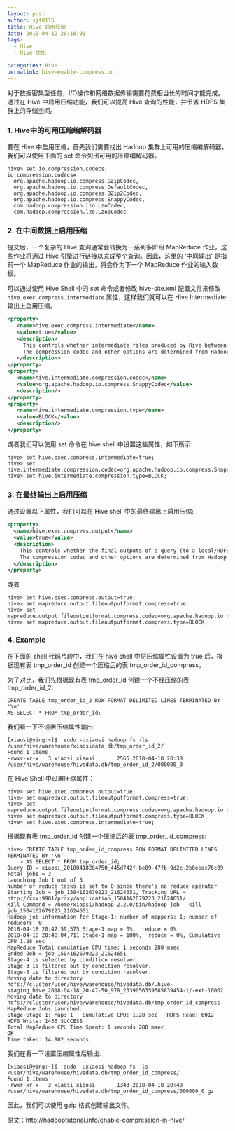 ```yaml
---
layout: post
author: sjf0115
title: Hive 启用压缩
date: 2018-04-12 20:16:01
tags:
  - Hive
  - Hive 优化

categories: Hive
permalink: hive-enable-compression
---
```


对于数据密集型任务，I/O操作和网络数据传输需要花费相当长的时间才能完成。通过在 Hive 中启用压缩功能，我们可以提高 Hive 查询的性能，并节省 HDFS 集群上的存储空间。

### 1. Hive中的可用压缩编解码器

要在 Hive 中启用压缩，首先我们需要找出 Hadoop 集群上可用的压缩编解码器，我们可以使用下面的 set 命令列出可用的压缩编解码器。
```
hive> set io.compression.codecs;
io.compression.codecs=
  org.apache.hadoop.io.compress.GzipCodec,
  org.apache.hadoop.io.compress.DefaultCodec,
  org.apache.hadoop.io.compress.BZip2Codec,
  org.apache.hadoop.io.compress.SnappyCodec,
  com.hadoop.compression.lzo.LzoCodec,
  com.hadoop.compression.lzo.LzopCodec
```
### 2. 在中间数据上启用压缩

提交后，一个复杂的 Hive 查询通常会转换为一系列多阶段 MapReduce 作业，这些作业将通过 Hive 引擎进行链接以完成整个查询。因此，这里的 '中间输出' 是指前一个 MapReduce 作业的输出，将会作为下一个 MapReduce 作业的输入数据。

可以通过使用 Hive Shell 中的 set 命令或者修改 hive-site.xml 配置文件来修改 `hive.exec.compress.intermediate` 属性，这样我们就可以在 Hive Intermediate 输出上启用压缩。

```xml
<property>
   <name>hive.exec.compress.intermediate</name>
   <value>true</value>
   <description>
     This controls whether intermediate files produced by Hive between multiple map-reduce jobs are compressed.
     The compression codec and other options are determined from Hadoop config variables mapred.output.compress*
   </description>
</property>
<property>
   <name>hive.intermediate.compression.codec</name>
   <value>org.apache.hadoop.io.compress.SnappyCodec</value>
   <description/>
</property>
<property>
   <name>hive.intermediate.compression.type</name>
   <value>BLOCK</value>
   <description/>
</property>
```
或者我们可以使用 set 命令在 hive shell 中设置这些属性，如下所示:
```
hive> set hive.exec.compress.intermediate=true;
hive> set hive.intermediate.compression.codec=org.apache.hadoop.io.compress.SnappyCodec;
hive> set hive.intermediate.compression.type=BLOCK;
```
### 3. 在最终输出上启用压缩

通过设置以下属性，我们可以在 Hive shell 中的最终输出上启用压缩:
```xml
<property>
  <name>hive.exec.compress.output</name>
  <value>true</value>
  <description>
    This controls whether the final outputs of a query (to a local/HDFS file or a Hive table) is compressed.
    The compression codec and other options are determined from Hadoop config variables mapred.output.compress*
  </description>
</property>
```
或者
```
hive> set hive.exec.compress.output=true;
hive> set mapreduce.output.fileoutputformat.compress=true;
hive> set mapreduce.output.fileoutputformat.compress.codec=org.apache.hadoop.io.compress.GzipCodec;  
hive> set mapreduce.output.fileoutputformat.compress.type=BLOCK;
```
### 4. Example

在下面的 shell 代码片段中，我们在 hive shell 中将压缩属性设置为 true 后，根据现有表 tmp_order_id 创建一个压缩后的表 tmp_order_id_compress。

为了对比，我们先根据现有表 tmp_order_id 创建一个不经压缩的表 tmp_order_id_2:
```
CREATE TABLE tmp_order_id_2 ROW FORMAT DELIMITED LINES TERMINATED BY '\n'
AS SELECT * FROM tmp_order_id;
```
我们看一下不设置压缩属性输出:
```
[xiaosi@ying:~]$  sudo -uxiaosi hadoop fs -ls /user/hive/warehouse/xiaosidata.db/tmp_order_id_2/
Found 1 items
-rwxr-xr-x   3 xiaosi xiaosi       2565 2018-04-18 20:38 /user/hive/warehouse/hivedata.db/tmp_order_id_2/000000_0
```
在 Hive Shell 中设置压缩属性：
```
hive> set hive.exec.compress.output=true;
hive> set mapreduce.output.fileoutputformat.compress=true;
hive> set mapreduce.output.fileoutputformat.compress.codec=org.apache.hadoop.io.compress.GzipCodec;
hive> set mapreduce.output.fileoutputformat.compress.type=BLOCK;
hive> set hive.exec.compress.intermediate=true;
```
根据现有表 tmp_order_id 创建一个压缩后的表 tmp_order_id_compress:
```
hive> CREATE TABLE tmp_order_id_compress ROW FORMAT DELIMITED LINES TERMINATED BY '\n'
    > AS SELECT * FROM tmp_order_id;
Query ID = xiaosi_20180418204750_445d742f-be89-47fb-9d2c-2b0eeac76c09
Total jobs = 3
Launching Job 1 out of 3
Number of reduce tasks is set to 0 since there's no reduce operator
Starting Job = job_1504162679223_21624651, Tracking URL = http://xxx:9981/proxy/application_1504162679223_21624651/
Kill Command = /home/xiaosi/hadoop-2.2.0/bin/hadoop job  -kill job_1504162679223_21624651
Hadoop job information for Stage-1: number of mappers: 1; number of reducers: 0
2018-04-18 20:47:59,575 Stage-1 map = 0%,  reduce = 0%
2018-04-18 20:48:04,711 Stage-1 map = 100%,  reduce = 0%, Cumulative CPU 1.28 sec
MapReduce Total cumulative CPU time: 1 seconds 280 msec
Ended Job = job_1504162679223_21624651
Stage-4 is selected by condition resolver.
Stage-3 is filtered out by condition resolver.
Stage-5 is filtered out by condition resolver.
Moving data to directory hdfs://cluster/user/hive/warehouse/hivedata.db/.hive-staging_hive_2018-04-18_20-47-50_978_2339056359585839454-1/-ext-10002
Moving data to directory hdfs://cluster/user/hive/warehouse/hivedata.db/tmp_order_id_compress
MapReduce Jobs Launched:
Stage-Stage-1: Map: 1   Cumulative CPU: 1.28 sec   HDFS Read: 6012 HDFS Write: 1436 SUCCESS
Total MapReduce CPU Time Spent: 1 seconds 280 msec
OK
Time taken: 14.902 seconds
```
我们在看一下设置压缩属性后输出:
```
[xiaosi@ying:~]$  sudo -uxiaosi hadoop fs -ls /user/hive/warehouse/hivedata.db/tmp_order_id_compress/
Found 1 items
-rwxr-xr-x   3 xiaosi xiaosi       1343 2018-04-18 20:48 /user/hive/warehouse/hivedata.db/tmp_order_id_compress/000000_0.gz
```

因此，我们可以使用 gzip 格式创建输出文件。

原文：http://hadooptutorial.info/enable-compression-in-hive/
